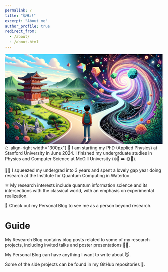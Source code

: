 ```yaml
---
permalink: /
title: "😺Hi!"
excerpt: "About me"
author_profile: true
redirect_from: 
  - /about/
  - /about.html
---
```


![Choosing between quantum and classical worlds](/images/quantum_1.png){: .align-right width="300px"}
🏫 I am starting my PhD (Applied Physics) at Stanford University in June 2024. I finished my undergrduate studies in Physics and Computer Science at McGill University (❄️🌲 ➡️ 🌞🌴). 

👨‍🔬 I squeezed my undergrad into 3 years and spent a lovely gap year doing research at the Institute for Quantum Computing in Waterloo.

⚛️ My research interests include quantum information science and its intersections with the classical world, with an emphasis on experimental realization. 

🐙 Check out my Personal Blog to see me as a person beyond research.

Guide
======
My Research Blog contains blog posts related to some of my research projects, including invited talks and poster presentations 👨‍🎓.

My Personal Blog can have anything I want to write about 😼.

Some of the side projects can be found in my GitHub repositories 🔬. 
